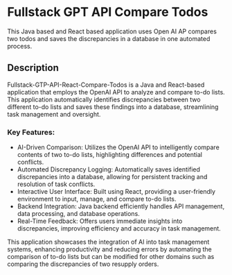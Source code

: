 # Fullstack GPT API Compare Todos

This Java based and React based application uses Open AI AP compares two todos and saves the discrepancies in a database in one automated process. 

## Description

Fullstack-GTP-API-React-Compare-Todos is a Java and React-based application that employs the OpenAI API to analyze and compare to-do lists. This application automatically identifies discrepancies between two different to-do lists and saves these findings into a database, streamlining task management and oversight.

### Key Features:
* AI-Driven Comparison: Utilizes the OpenAI API to intelligently compare contents of two to-do lists, highlighting differences and potential conflicts.
* Automated Discrepancy Logging: Automatically saves identified discrepancies into a database, allowing for persistent tracking and resolution of task conflicts.
* Interactive User Interface: Built using React, providing a user-friendly environment to input, manage, and compare to-do lists.
* Backend Integration: Java backend efficiently handles API management, data processing, and database operations.
* Real-Time Feedback: Offers users immediate insights into discrepancies, improving efficiency and accuracy in task management.

This application showcases the integration of AI into task management systems, enhancing productivity and reducing errors by automating the comparison of to-do lists but can be modified for other domains such as comparing the discrepancies of two resupply orders. 

